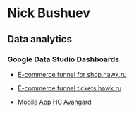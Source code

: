 # Nick Bushuev 
## Data analytics


### Google Data Studio Dashboards

- [E-commerce funnel for shop.hawk.ru](https://datastudio.google.com/embed/reporting/f3626efb-93d3-4cd2-8ad4-82f49151fe44/page/KgmVB)

- [E-commerce funnel tickets.hawk.ru](https://datastudio.google.com/embed/reporting/77840c08-10d7-4def-826f-06db78b94cf5/page/wmQhB)

- [Mobile App HC Avangard](https://datastudio.google.com/reporting/5e872594-dce7-41ce-b172-5d7336f12aa8)
